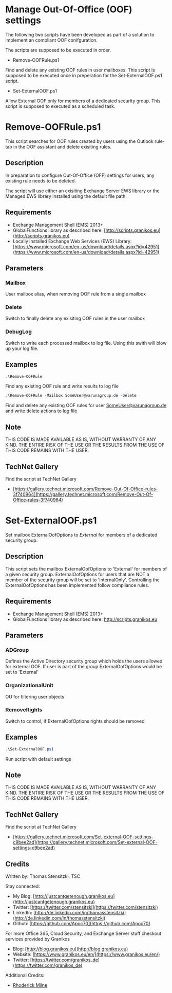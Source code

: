 # Manage Out-Of-Office (OOF) settings

The following two scripts have been developed as part of a solution to implement an compliant OOF conifguration.

The scripts are supposed to be executed in order.

* Remove-OOFRule.ps1

Find and delete any existing OOF rules in user mailboxes. This script is supposed to be executed once in preperation for the Set-ExternalOOF.ps1 script.

* Set-ExternalOOF.ps1

Allow External OOF only for members of a dedicated security group. This script is supposed to executed as a scheduled task.

# Remove-OOFRule.ps1

This script searches for OOF rules created by users using the Outlook rule-tab in the OOF assistant and delete exisiting rules.

## Description

In preparation to configure Out-Of-Office (OFF) settings for users, any existing rule needs to be deleted.

The script will use either an exisiting Exchange Server EWS library or the Managed EWS library installed using the default file path.

## Requirements

* Exchange Management Shell (EMS) 2013+
* GlobalFunctions library as described here: [http://scripts.granikos.eu](http://scripts.granikos.eu)
* Locally installed Exchange Web Services (EWS) Library: [https://www.microsoft.com/en-us/download/details.aspx?id=42951](https://www.microsoft.com/en-us/download/details.aspx?id=42951)

## Parameters

### Mailbox

User mailbox alias, when removing OOF rule from a single mailbox

### Delete

Switch to finally delete any exisiting OOF rules in the user mailbox

### DebugLog

Switch to write each processed mailbox to log file. Using this swith will blow up your log file.

## Examples

``` PowerShell
.\Remove-OOFRule
```

Find any existing OOF rule and write results to log file

``` PowerShell
.\Remove-OOFRule -Mailbox SomeUser@varunagroup.de -Delete
```

Find and delete any existing OOF rules for user SomeUser@varunagroup.de and write delete actions to log file

## Note

THIS CODE IS MADE AVAILABLE AS IS, WITHOUT WARRANTY OF ANY KIND. THE ENTIRE
RISK OF THE USE OR THE RESULTS FROM THE USE OF THIS CODE REMAINS WITH THE USER.

## TechNet Gallery

Find the script at TechNet Gallery

* [https://gallery.technet.microsoft.com/Remove-Out-Of-Office-rules-3f740964](https://gallery.technet.microsoft.com/Remove-Out-Of-Office-rules-3f740964)

# Set-ExternalOOF.ps1

Set mailbox ExternalOofOptions to _External_ for members of a dedicated security group.

## Description

This script sets the mailbox ExternalOofOptions to 'External' for members of a given security group. ExternalOofOptions for users that are NOT a member of the security group will be set to 'InternalOnly'. Controlling the ExternalOofOptions has been implemented follow compliance rules.

## Requirements

* Exchange Management Shell (EMS) 2013+
* GlobalFunctions library as described here: http://scripts.granikos.eu

## Parameters

### ADGroup

Defines the Active Directory security group which holds the users allowed for external OOF. If user is part of the group ExternalOofOptions would be set to 'External'

### OrganizationalUnit

OU for filtering user objects

### RemoveRights

Switch to control, if ExternalOofOptions rights should be removed

## Examples

``` PowerShell
.\Set-ExternalOOF.ps1
```

Run script with default settings

## Note

THIS CODE IS MADE AVAILABLE AS IS, WITHOUT WARRANTY OF ANY KIND. THE ENTIRE
RISK OF THE USE OR THE RESULTS FROM THE USE OF THIS CODE REMAINS WITH THE USER.

## TechNet Gallery

Find the script at TechNet Gallery
* [https://gallery.technet.microsoft.com/Set-external-OOF-settings-c9bee2ad](https://gallery.technet.microsoft.com/Set-external-OOF-settings-c9bee2ad)

## Credits

Written by: Thomas Stensitzki, TSC

Stay connected:

* My Blog: [http://justcantgetenough.granikos.eu](http://justcantgetenough.granikos.eu)
* Twitter: [https://twitter.com/stensitzki](https://twitter.com/stensitzki)
* LinkedIn: [http://de.linkedin.com/in/thomasstensitzki](http://de.linkedin.com/in/thomasstensitzki)
* Github: [https://github.com/Apoc70](https://github.com/Apoc70)

For more Office 365, Cloud Security, and Exchange Server stuff checkout services provided by Granikos

* Blog: [http://blog.granikos.eu](http://blog.granikos.eu)
* Website: [https://www.granikos.eu/en/](https://www.granikos.eu/en/)
* Twitter: [https://twitter.com/granikos_de](https://twitter.com/granikos_de)

Additional Credits:
* [Rhoderick Milne](https://blogs.technet.microsoft.com/mspfe/2015/07/22/using-exchange-ews-to-delete-corrupt-oof/)